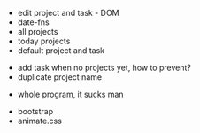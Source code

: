<!-- TODO functions -->

- edit project and task - DOM
- date-fns
- all projects
- today projects
- default project and task

<!-- TODO fix -->

- add task when no projects yet, how to prevent?
- duplicate project name

<!-- TODO Refactor -->

- whole program, it sucks man

<!-- TODO styles -->

- bootstrap
- animate.css
